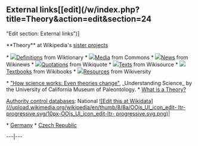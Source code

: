 ## External links[[edit](/w/index.php?title=Theory&action=edit&section=24
"Edit section: External links")]

\*\*Theory\*\* at Wikipedia's [sister
projects](/wiki/Wikipedia:Wikimedia\_sister\_projects "Wikipedia:Wikimedia
sister projects")

 \* ![](//upload.wikimedia.org/wikipedia/en/thumb/0/06/Wiktionary-logo-v2.svg/27px-Wiktionary-logo-v2.svg.png)[Definitions](https://en.wiktionary.org/wiki/Special:Search/Theory "wikt:Special:Search/Theory") from Wiktionary
 \* ![](//upload.wikimedia.org/wikipedia/en/thumb/4/4a/Commons-logo.svg/20px-Commons-logo.svg.png)[Media](https://commons.wikimedia.org/wiki/Category:Theories "c:Category:Theories") from Commons
 \* ![](//upload.wikimedia.org/wikipedia/commons/thumb/2/24/Wikinews-logo.svg/27px-Wikinews-logo.svg.png)[News](https://en.wikinews.org/wiki/Special:Search/Theory "n:Special:Search/Theory") from Wikinews
 \* ![](//upload.wikimedia.org/wikipedia/commons/thumb/f/fa/Wikiquote-logo.svg/23px-Wikiquote-logo.svg.png)[Quotations](https://en.wikiquote.org/wiki/Theory "q:Theory") from Wikiquote
 \* ![](//upload.wikimedia.org/wikipedia/commons/thumb/4/4c/Wikisource-logo.svg/26px-Wikisource-logo.svg.png)[Texts](https://en.wikisource.org/wiki/Special:Search/Theory "s:Special:Search/Theory") from Wikisource
 \* ![](//upload.wikimedia.org/wikipedia/commons/thumb/f/fa/Wikibooks-logo.svg/27px-Wikibooks-logo.svg.png)[Textbooks](https://en.wikibooks.org/wiki/Special:Search/Theory "b:Special:Search/Theory") from Wikibooks
 \* ![](//upload.wikimedia.org/wikipedia/commons/thumb/0/0b/Wikiversity\_logo\_2017.svg/27px-Wikiversity\_logo\_2017.svg.png)[Resources](https://en.wikiversity.org/wiki/Special:Search/Theory "v:Special:Search/Theory") from Wikiversity

 \* ["How science works: Even theories change"](http://undsci.berkeley.edu/article/0\_0\_0/howscienceworks\_20), \_Understanding Science\_ by the University of California Museum of Paleontology.
 \* [What is a Theory?](https://znetwork.org/wp-content/uploads/zinstructionals/htdocs/RTInstruc/id6.htm)

[Authority control databases](/wiki/Help:Authority\_control "Help:Authority
control"): National [![Edit this at
Wikidata](//upload.wikimedia.org/wikipedia/en/thumb/8/8a/OOjs\_UI\_icon\_edit-
ltr-progressive.svg/10px-OOjs\_UI\_icon\_edit-ltr-
progressive.svg.png)](https://www.wikidata.org/wiki/Q17737#identifiers "Edit
this at Wikidata")|

 \* [Germany](https://d-nb.info/gnd/4059787-8)
 \* [Czech Republic](https://aleph.nkp.cz/F/?func=find-c&local\_base=aut&ccl\_term=ica=ph137660&CON\_LNG=ENG)

 
---|---

